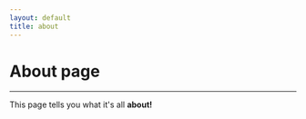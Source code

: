 ```yaml
---
layout: default
title: about
---
```


# About page
***
This page tells you what it's all **about!**
